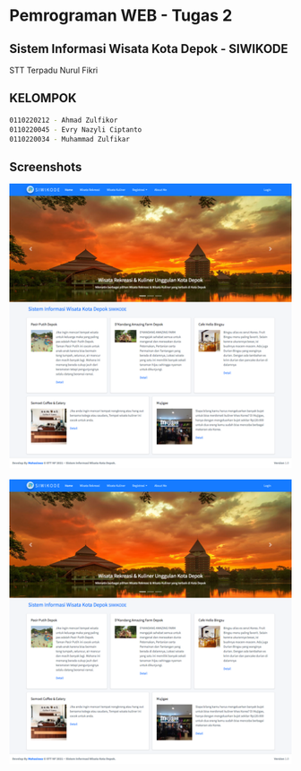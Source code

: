 # Pemrograman WEB - Tugas 2
## Sistem Informasi Wisata Kota Depok - SIWIKODE
STT Terpadu Nurul Fikri

## KELOMPOK 

```bash
0110220212 - Ahmad Zulfikor
0110220045 - Evry Nazyli Ciptanto
0110220034 - Muhammad Zulfikar
```

## Screenshots
![picture](dist/img/ss/ss1.png)  
 \
![picture](dist/img/ss/ss1.png)
